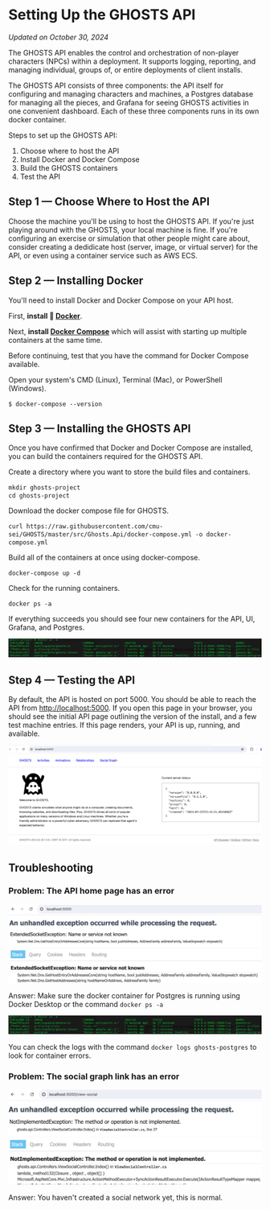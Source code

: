 # Setting Up the GHOSTS API

_Updated on October 30, 2024_

The GHOSTS API enables the control and orchestration of non-player characters (NPCs) within a deployment. It supports logging, reporting, and managing individual, groups of, or entire deployments of client installs.

The GHOSTS API consists of three components: the API itself for configuring and managing characters and machines, a Postgres database for managing all the pieces, and Grafana for seeing GHOSTS activities in one convenient dashboard. Each of these three components runs in its own docker container.

Steps to set up the GHOSTS API:

1. Choose where to host the API
2. Install Docker and Docker Compose
3. Build the GHOSTS containers
4. Test the API

## Step 1 &mdash; Choose Where to Host the API

Choose the machine you'll be using to host the GHOSTS API. If you're just playing around with the GHOSTS, your local machine is fine. If you're configuring an exercise or simulation that other people might care about, consider creating a dedidicate host (server, image, or virtual server) for the API, or even using a container service such as AWS ECS.

## Step 2 &mdash; Installing Docker

You'll need to install Docker and Docker Compose on your API host.

First, **install 🐳 [Docker](https://docs.docker.com/install/)**.

Next, **install [Docker Compose](https://docs.docker.com/compose/install/)** which will assist with starting up multiple containers at the same time.

Before continuing, test that you have the command for Docker Compose available.

Open your system's CMD (Linux), Terminal (Mac), or PowerShell (Windows).

```
$ docker-compose --version
```

## Step 3 &mdash; Installing the GHOSTS API

Once you have confirmed that Docker and Docker Compose are installed, you can build the containers required for the GHOSTS API.

Create a directory where you want to store the build files and containers.

```shell
mkdir ghosts-project
cd ghosts-project
```

Download the docker compose file for GHOSTS.

```shell
curl https://raw.githubusercontent.com/cmu-sei/GHOSTS/master/src/Ghosts.Api/docker-compose.yml -o docker-compose.yml
```

Build all of the containers at once using docker-compose.

```
docker-compose up -d
```

Check for the running containers.

```
docker ps -a
```

If everything succeeds you should see four new containers for the API, UI, Grafana, and Postgres.

![Running Containers](../images/installing-the-api-running-containers.png)

## Step 4 &mdash; Testing the API

By default, the API is hosted on port 5000. You should be able to reach the API from [http://localhost:5000](http://localhost:5000). If you open this page in your browser, you should see the initial API page outlining the version of the install, and a few test machine entries. If this page renders, your API is up, running, and available.

![Success!](../images/installing-the-api-success.png)

## Troubleshooting

### Problem: The API home page has an error

![API Home Page Error](../images/installing-the-api-error.png)

Answer: Make sure the docker container for Postgres is running using Docker Desktop or the command `docker ps -a`

![Running Containers](../images/installing-the-api-running-containers.png)

You can check the logs with the command `docker logs ghosts-postgres` to look for container errors.

### Problem: The social graph link has an error

![API Social Graph Page Error](../images/installing-the-api-social-error.png)

Answer: You haven't created a social network yet, this is normal.
